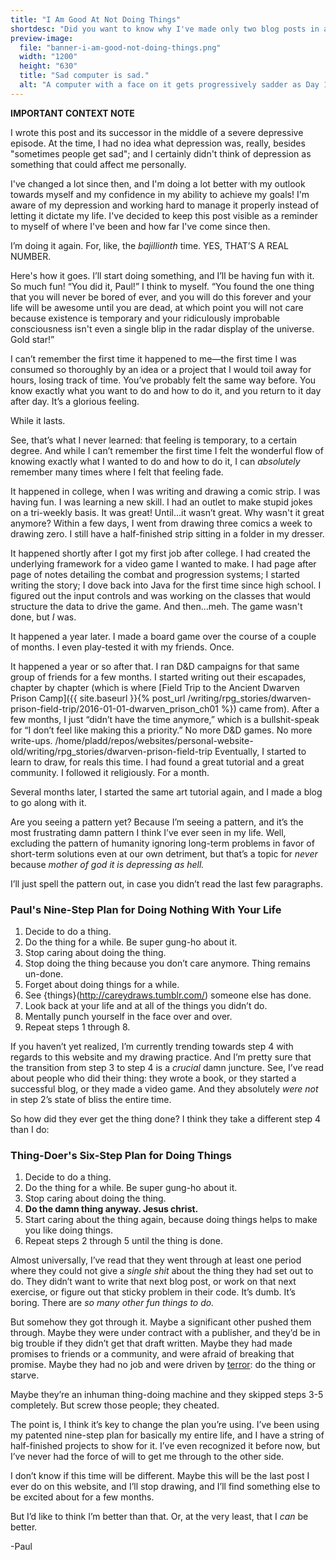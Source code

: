 ```yaml
---
title: "I Am Good At Not Doing Things"
shortdesc: "Did you want to know why I've made only two blog posts in as many months? Of course you do! Read on to find out."
preview-image:
  file: "banner-i-am-good-not-doing-things.png"
  width: "1200"
  height: "630"
  title: "Sad computer is sad."
  alt: "A computer with a face on it gets progressively sadder as Day 1 wears on to Day 180, when the monitor has finally turned off entirely."
---
```


<aside class="midtext-center">
  <strong>IMPORTANT CONTEXT NOTE</strong>
  <p>
    I wrote this post and its successor in the middle of a severe depressive episode. At the time, I had no idea what depression was, really, besides "sometimes people get sad"; and I certainly didn't think of depression as something that could affect me personally.
  </p>
  <p>
    I've changed a lot since then, and I'm doing a lot better with my outlook towards myself and my confidence in my ability to achieve my goals! I'm aware of my depression and working hard to manage it properly instead of letting it dictate my life. I've decided to keep this post visible as a reminder to myself of where I've been and how far I've come since then.
  </p>
</aside>

I’m doing it again. For, like, the _bajillionth_ time. YES, THAT’S A REAL NUMBER.

Here's how it goes. I’ll start doing something, and I’ll be having fun with it. So much fun! “You did it, Paul!” I think to myself. “You found the one thing that you will never be bored of ever, and you will do this forever and your life will be awesome until you are dead, at which point you will not care because existence is temporary and your ridiculously improbable consciousness isn't even a single blip in the radar display of the universe. Gold star!”

I can’t remember the first time it happened to me—the first time I was consumed so thoroughly by an idea or a project that I would toil away for hours, losing track of time. You’ve probably felt the same way before. You know exactly what you want to do and how to do it, and you return to it day after day. It’s a glorious feeling.

While it lasts.

See, that’s what I never learned: that feeling is temporary, to a certain degree. And while I can’t remember the first time I felt the wonderful flow of knowing exactly what I wanted to do and how to do it, I can _absolutely_ remember many times where I felt that feeling fade.

It happened in college, when I was writing and drawing a comic strip. I was having fun. I was learning a new skill. I had an outlet to make stupid jokes on a tri-weekly basis. It was great! Until…it wasn’t great. Why wasn't it great anymore? Within a few days, I went from drawing three comics a week to drawing zero. I still have a half-finished strip sitting in a folder in my dresser.

It happened shortly after I got my first job after college. I had created the underlying framework for a video game I wanted to make. I had page after page of notes detailing the combat and progression systems; I started writing the story; I dove back into Java for the first time since high school. I figured out the input controls and was working on the classes that would structure the data to drive the game. And then…meh. The game wasn't done, but _I_ was.

It happened a year later. I made a board game over the course of a couple of months. I even play-tested it with my friends. Once.

It happened a year or so after that. I ran D&D campaigns for that same group of friends for a few months. I started writing out their escapades, chapter by chapter (which is where [Field Trip to the Ancient Dwarven Prison Camp]({{ site.baseurl }}{% post_url /writing/rpg_stories/dwarven-prison-field-trip/2016-01-01-dwarven_prison_ch01 %}) came from). After a few months, I just “didn’t have the time anymore,” which is a bullshit-speak for “I don’t feel like making this a priority.” No more D&D games. No more write-ups.
/home/pladd/repos/websites/personal-website-old/writing/rpg_stories/dwarven-prison-field-trip
Eventually, I started to learn to draw, for reals this time. I had found a great tutorial and a great community. I followed it religiously. For a month.

Several months later, I started the same art tutorial again, and I made a blog to go along with it.

Are you seeing a pattern yet? Because I’m seeing a pattern, and it’s the most frustrating damn pattern I think I’ve ever seen in my life. Well, excluding the pattern of humanity ignoring long-term problems in favor of short-term solutions even at our own detriment, but that’s a topic for _never_ because _mother of god it is depressing as hell._

I’ll just spell the pattern out, in case you didn’t read the last few paragraphs.

### Paul's Nine-Step Plan for Doing Nothing With Your Life ###

1. Decide to do a thing.
2. Do the thing for a while. Be super gung-ho about it.
3. Stop caring about doing the thing.
4. Stop doing the thing because you don’t care anymore. Thing remains un-done.
5. Forget about doing things for a while.
6. See {things}(http://careydraws.tumblr.com/) someone else has done.
7. Look back at your life and at all of the things you didn’t do.
8. Mentally punch yourself in the face over and over.
9. Repeat steps 1 through 8.

If you haven’t yet realized, I’m currently trending towards step 4 with regards to this website and my drawing practice. And I’m pretty sure that the transition from step 3 to step 4 is a _crucial_ damn juncture. See, I’ve read about people who did their thing: they wrote a book, or they started a successful blog, or they made a video game. And they absolutely _were not_ in step 2’s state of bliss the entire time.

So how did they ever get the thing done? I think they take a different step 4 than I do:

### Thing-Doer's Six-Step Plan for Doing Things ###

1. Decide to do a thing.
2. Do the thing for a while. Be super gung-ho about it.
3. Stop caring about doing the thing.
4. **Do the damn thing anyway. Jesus christ.**
5. Start caring about the thing again, because doing things helps to make you like doing things.
6. Repeat steps 2 through 5 until the thing is done.

Almost universally, I’ve read that they went through at least one period where they could not give a _single shit_ about the thing they had set out to do. They didn’t want to write that next blog post, or work on that next exercise, or figure out that sticky problem in their code. It’s dumb. It’s boring. There are _so many other fun things to do._

But somehow they got through it. Maybe a significant other pushed them through. Maybe they were under contract with a publisher, and they’d be in big trouble if they didn’t get that draft written. Maybe they had made promises to friends or a community, and were afraid of breaking that promise. Maybe they had no job and were driven by [terror](http://markmanson.net/kill-your-day-job): do the thing or starve.

Maybe they’re an inhuman thing-doing machine and they skipped steps 3-5 completely. But screw those people; they cheated.

The point is, I think it’s key to change the plan you’re using. I’ve been using my patented nine-step plan for basically my entire life, and I have a string of half-finished projects to show for it. I’ve even recognized it before now, but I’ve never had the force of will to get me through to the other side.

I don’t know if this time will be different. Maybe this will be the last post I ever do on this website, and I’ll stop drawing, and I’ll find something else to be excited about for a few months.

But I’d like to think I’m better than that. Or, at the very least, that I _can_ be better.

-Paul